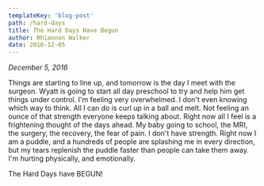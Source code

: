 ```yaml
---
templateKey: 'blog-post'
path: /hard-days
title: The Hard Days Have Begun
author: Rhiannon Walker
date: 2016-12-05
---
```


_December 5, 2016_


Things are starting to line up, and tomorrow is the day I meet with the surgeon.  Wyatt is going to start all day preschool to try and help him get things under control.  I'm feeling very overwhelmed.  I don't even knowing which way to think.  All I can do is curl up in a ball and melt.  Not feeling an ounce of that strength everyone keeps talking about.   Right now all I feel is a frightening thought of the days ahead.  My baby going to school, the MRI, the surgery, the recovery, the fear of pain.  I don't have strength.  Right now I am a puddle, and a hundreds of people are splashing me in every direction, but my tears replenish the puddle faster than people can take them away.  I'm hurting physically, and emotionally.

The Hard Days have BEGUN!

